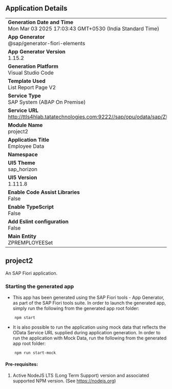 ## Application Details
|               |
| ------------- |
|**Generation Date and Time**<br>Mon Mar 03 2025 17:03:43 GMT+0530 (India Standard Time)|
|**App Generator**<br>@sap/generator-fiori-elements|
|**App Generator Version**<br>1.15.2|
|**Generation Platform**<br>Visual Studio Code|
|**Template Used**<br>List Report Page V2|
|**Service Type**<br>SAP System (ABAP On Premise)|
|**Service URL**<br>http://ttls4hlab.tatatechnologies.com:9222//sap/opu/odata/sap/ZPREMPLOYEE_SRV|
|**Module Name**<br>project2|
|**Application Title**<br>Employee Data|
|**Namespace**<br>|
|**UI5 Theme**<br>sap_horizon|
|**UI5 Version**<br>1.111.8|
|**Enable Code Assist Libraries**<br>False|
|**Enable TypeScript**<br>False|
|**Add Eslint configuration**<br>False|
|**Main Entity**<br>ZPREMPLOYEESet|

## project2

An SAP Fiori application.

### Starting the generated app

-   This app has been generated using the SAP Fiori tools - App Generator, as part of the SAP Fiori tools suite.  In order to launch the generated app, simply run the following from the generated app root folder:

```
    npm start
```

- It is also possible to run the application using mock data that reflects the OData Service URL supplied during application generation.  In order to run the application with Mock Data, run the following from the generated app root folder:

```
    npm run start-mock
```

#### Pre-requisites:

1. Active NodeJS LTS (Long Term Support) version and associated supported NPM version.  (See https://nodejs.org)


